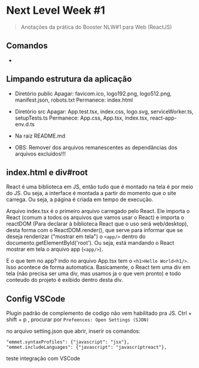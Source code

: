 # Next Level Week #1

> Anotações da prática do Booster NLW#1 para Web (ReactJS)

## Comandos

* 



## Limpando estrutura da aplicação

* Diretório public
Apagar: favicom.ico, logo192.png, logo512.png, manifest.json, robots.txt
Permanece: index.html

* Diretório src
Apagar: App.test.tsx, index.css, logo.svg, serviceWorker.ts, setupTests.ts
Permanece: App.css, App.tsx, index.tsx, react-app-env.d.ts

* Na raiz
README.md

* OBS: Remover dos arquivos remanescentes as dependâncias dos arquivos excluidos!!!


## index.html e div#root

React é uma biblioteca em JS, então tudo que é montado na tela é por meio do JS. Ou seja, a interface é montada a partir do momento que o site carrega. Ou seja, a página é criada em tempo de execução.

Arquivo index.tsx é o primeiro arquivo carregado pelo React. Ele importa o React (comum a todos os arquivos que vamos usar o React) e importa o reactDOM (Para declarar à biblioteca React que o uso será web/desktop), desta forma com o ReactDOM.render(), que serve para informar que se deseja renderizar ("mostrar em tela") o `<app/>` dentro do documento.getElementById('root'). Ou seja, está mandando o React mostrar em tela o arquivo app (`<app/>`).

E o que tem no app? indo no arquivo App.tsx tem o `<h1>Hello World<h1/>`. Isso acontece de forma automatica. Basicamente, o React tem uma div em tela (não precisa ser uma div, mas usamos ja o que vem pronto) e todo conteudo do projeto é exibido dentro desta div.

## Config VSCode 

Plugin padrão de complemento de codigo não vem habilitado pra JS.
Ctrl + shift + p , procurar por `Prefeences: Open Settings (SJON)`

no arquivo setting.json que abrir, inserir os comandos:
```
"emmet.syntaxProfiles": {"javascript": "jsx"},
"emmet.includeLanguages": {"javascript": "javascriptreact"},
```

teste integração com VSCode